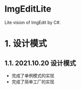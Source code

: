 # ImgEditLite
Lite vision of ImgEdit by C#.

# 1. 设计模式

## 1.1. 2021.10.20 设计模式
- 完成了单例模式的实现
- 完成了简单工厂的实现